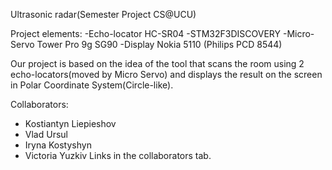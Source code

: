 Ultrasonic radar(Semester Project CS@UCU)

Project elements:
-Echo-locator HC-SR04
-STM32F3DISCOVERY
-Micro-Servo Tower Pro 9g SG90
-Display Nokia 5110 (Philips PCD 8544)

Our project is based on the idea of the tool that scans the room using 2 echo-locators(moved by Micro Servo) and displays the result on the screen in Polar Coordinate System(Circle-like).

Collaborators:
- Kostiantyn Liepieshov
- Vlad Ursul
- Iryna Kostyshyn
- Victoria Yuzkiv
Links in the collaborators tab.
